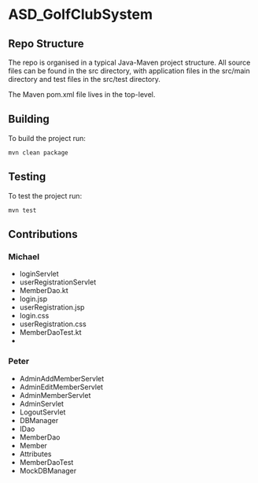 # ASD_GolfClubSystem

## Repo Structure
The repo is organised in a typical Java-Maven project structure.
All source files can be found in the src directory, with application
files in the src/main directory and test files in the src/test directory.

The Maven pom.xml file lives in the top-level.

## Building
To build the project run:
```shell
mvn clean package
```

## Testing
To test the project run:
```shell
mvn test
```

## Contributions

### Michael

- loginServlet
- userRegistrationServlet
- MemberDao.kt
- login.jsp
- userRegistration.jsp
- login.css
- userRegistration.css
- MemberDaoTest.kt
- 
### Peter
- AdminAddMemberServlet
- AdminEditMemberServlet
- AdminMemberServlet
- AdminServlet
- LogoutServlet
- DBManager
- IDao
- MemberDao
- Member
- Attributes
- MemberDaoTest
- MockDBManager
